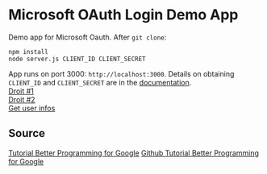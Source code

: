 # Microsoft OAuth Login Demo App

Demo app for Microsoft Oauth. After `git clone`:
```
npm install
node server.js CLIENT_ID CLIENT_SECRET
```
App runs on port 3000: `http://localhost:3000`.
Details on obtaining `CLIENT_ID` and `CLIENT_SECRET` are in the [documentation](https://docs.microsoft.com/fr-fr/azure/active-directory/develop/v2-oauth2-auth-code-flow).
<br/>
[Droit #1](https://docs.microsoft.com/fr-fr/azure/active-directory/develop/v2-permissions-and-consent)
<br/>
[Droit #2](https://docs.microsoft.com/fr-fr/azure/active-directory/develop/quickstart-configure-app-access-web-apis)
<br/>
[Get user infos](https://docs.microsoft.com/fr-fr/graph/api/user-get?view=graph-rest-1.0&tabs=http)
<br/>

## Source
[Tutorial Better Programming for Google](https://betterprogramming.pub/log-in-with-the-google-oauth-demo-app-9e7d0e801c29)
[Github Tutorial Better Programming for Google](https://github.com/ionelh/google-oauth-demo-app)
